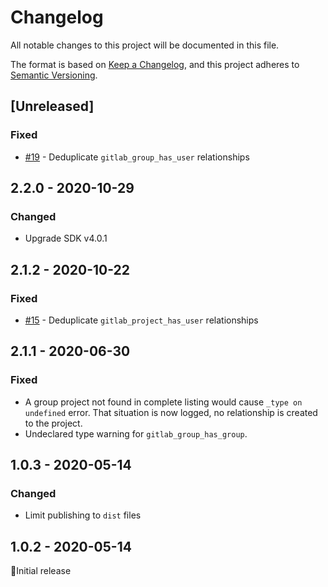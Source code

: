# Changelog

All notable changes to this project will be documented in this file.

The format is based on [Keep a Changelog](https://keepachangelog.com/en/1.0.0/),
and this project adheres to
[Semantic Versioning](https://semver.org/spec/v2.0.0.html).

## [Unreleased]

### Fixed

- [#19](https://github.com/JupiterOne/graph-gitlab/issues/19) - Deduplicate
  `gitlab_group_has_user` relationships

## 2.2.0 - 2020-10-29

### Changed

- Upgrade SDK v4.0.1

## 2.1.2 - 2020-10-22

### Fixed

- [#15](https://github.com/JupiterOne/graph-gitlab/issues/15) - Deduplicate
  `gitlab_project_has_user` relationships

## 2.1.1 - 2020-06-30

### Fixed

- A group project not found in complete listing would cause `_type on undefined`
  error. That situation is now logged, no relationship is created to the
  project.
- Undeclared type warning for `gitlab_group_has_group`.

## 1.0.3 - 2020-05-14

### Changed

- Limit publishing to `dist` files

## 1.0.2 - 2020-05-14

🎉Initial release

